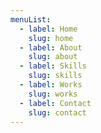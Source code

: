 ```yaml
---
menuList:
  - label: Home
    slug: home
  - label: About
    slug: about
  - label: Skills
    slug: skills
  - label: Works
    slug: works
  - label: Contact
    slug: contact
---
```

